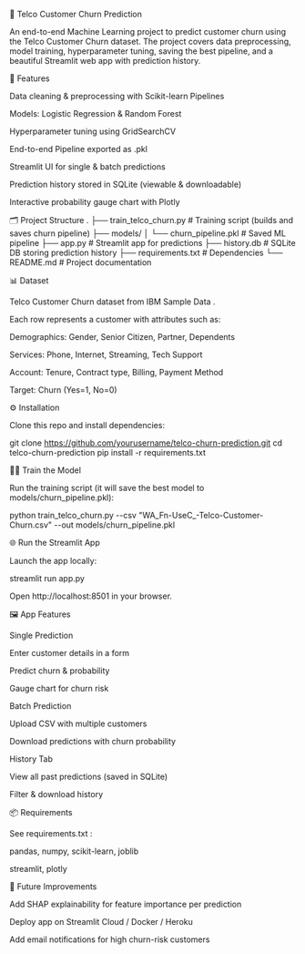 📡 Telco Customer Churn Prediction

An end-to-end Machine Learning project to predict customer churn using the Telco Customer Churn dataset.
The project covers data preprocessing, model training, hyperparameter tuning, saving the best pipeline, and a beautiful Streamlit web app with prediction history.

🚀 Features

Data cleaning & preprocessing with Scikit-learn Pipelines

Models: Logistic Regression & Random Forest

Hyperparameter tuning using GridSearchCV

End-to-end Pipeline exported as .pkl

Streamlit UI for single & batch predictions

Prediction history stored in SQLite (viewable & downloadable)

Interactive probability gauge chart with Plotly

🗂 Project Structure
.
├── train_telco_churn.py       # Training script (builds and saves churn pipeline)
├── models/
│   └── churn_pipeline.pkl     # Saved ML pipeline
├── app.py                     # Streamlit app for predictions
├── history.db                 # SQLite DB storing prediction history
├── requirements.txt           # Dependencies
└── README.md                  # Project documentation

📊 Dataset

Telco Customer Churn dataset from IBM Sample Data
.

Each row represents a customer with attributes such as:

Demographics: Gender, Senior Citizen, Partner, Dependents

Services: Phone, Internet, Streaming, Tech Support

Account: Tenure, Contract type, Billing, Payment Method

Target: Churn (Yes=1, No=0)

⚙️ Installation

Clone this repo and install dependencies:

git clone https://github.com/yourusername/telco-churn-prediction.git
cd telco-churn-prediction
pip install -r requirements.txt

🏋️‍♂️ Train the Model

Run the training script (it will save the best model to models/churn_pipeline.pkl):

python train_telco_churn.py --csv "WA_Fn-UseC_-Telco-Customer-Churn.csv" --out models/churn_pipeline.pkl

🌐 Run the Streamlit App

Launch the app locally:

streamlit run app.py


Open http://localhost:8501
 in your browser.

🖼 App Features

Single Prediction

Enter customer details in a form

Predict churn & probability

Gauge chart for churn risk

Batch Prediction

Upload CSV with multiple customers

Download predictions with churn probability

History Tab

View all past predictions (saved in SQLite)

Filter & download history

📦 Requirements

See requirements.txt
:

pandas, numpy, scikit-learn, joblib

streamlit, plotly

📌 Future Improvements

Add SHAP explainability for feature importance per prediction

Deploy app on Streamlit Cloud / Docker / Heroku

Add email notifications for high churn-risk customers
